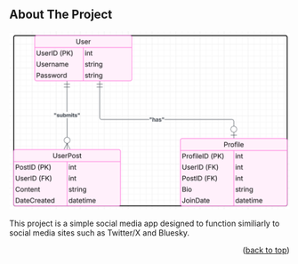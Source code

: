 ## About The Project

![Entity Relationship Diagram](images/erd.png)

This project is a simple social media app designed to function similiarly to social media sites such as Twitter/X and Bluesky.

<p align="right">(<a href="#readme-top">back to top</a>)</p>